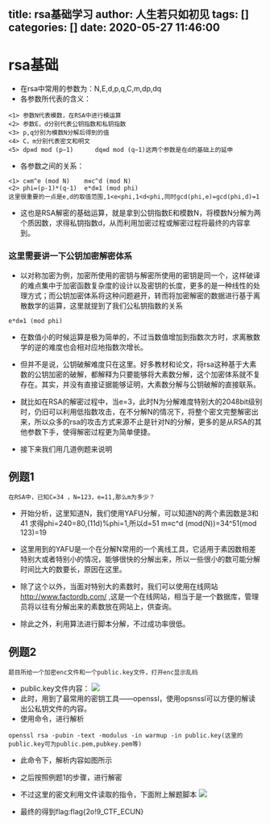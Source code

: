 title: rsa基础学习
author: 人生若只如初见
tags: []
categories: []
date: 2020-05-27 11:46:00
---
# rsa基础
* 在rsa中常用的参数为：N,E,d,p,q,C,m,dp,dq
* 各参数所代表的含义：
```
<1> 参数N代表模数，在RSA中进行模运算
<2> 参数E，d分别代表公钥指数和私钥指数
<3> p,q分别为模数N分解后得到的值
<4> C，m分别代表密文和明文
<5> dp≡d mod (p−1)      dq≡d mod (q−1)这两个参数是在d的基础上的延申
```
* 各参数之间的关系：
```
<1> c≡m^e (mod N)    m≡c^d (mod N)
<2> phi=(p-1)*(q-1)  e*d≡1 (mod phi)
这里很重要的一点是e,d的取值范围,1<e<phi,1<d<phi,同时gcd(phi,e)=gcd(phi,d)=1
```
* 这也是RSA解密的基础运算，就是拿到公钥指数E和模数N，将模数N分解为两个质因数，求得私钥指数d，从而利用加密过程或解密过程将最终的内容拿到。
### 这里需要讲一下公钥加密解密体系
* 以对称加密为例，加密所使用的密钥与解密所使用的密钥是同一个，这样破译的难点集中于加密函数复杂度的设计以及密钥的长度，更多的是一种线性的处理方式；而公钥加密体系将这种问题避开，转而将加密解密的数据进行基于离散数学的运算，这里就提到了我们公私钥指数的关系
```
e*d≡1 (mod phi)
```
* 在数值小的时候运算是极为简单的，不过当数值增加到指数次方时，求离散数学的逆的难度也会相对应地指数次增长。
* 但并不是说，公钥破解难度只在这里。好多教材和论文，将rsa这种基于大素数的公钥加密的破解，都解释为只要能够将大素数分解，这个加密体系就不复存在。其实，并没有直接证据能够证明，大素数分解与公钥破解的直接联系。
* 就比如在RSA的解密过程中，当e=3，此时N为分解难度特别大的2048bit级别时，仍旧可以利用低指数攻击，在不分解N的情况下，将整个密文完整解密出来，所以众多的rsa的攻击方式来源不止是针对N的分解，更多的是从RSA的其他参数下手，使得解密过程更为简单便捷。

* 接下来我们用几道例题来说明

## 例题1
```
在RSA中，已知C=34 ，N=123，e=11,那么m为多少？
```
* 开始分析，这里知道N，我们使用YAFU分解，可以知道N的两个素因数是3和41
求得phi=240=80,(11d)%phi=1,所以d=51
m≡c^d (mod(N))=34^51(mod 123)=19

* 这里用到的YAFU是一个在分解N常用的一个离线工具，它适用于素因数相差特别大或者特别小的情况，能够很快的分解出来，所以一些很小的数可能分解时间比大的数要长，原因在这里。

* 除了这个以外，当面对特别大的素数时，我们可以使用在线网站 http://www.factordb.com/ ,这是一个在线网站，相当于是一个数据库，管理员将以往有分解出来的素数放在网站上，供查询。

* 除此之外，利用算法进行脚本分解，不过成功率很低。
## 例题2
```
题目所给一个加密enc文件和一个public.key文件，打开enc显示乱码
```
* public.key文件内容：
![](https://note.youdao.com/yws/api/personal/file/E96950F29A6D49B883155E66A2FCAA4E?method=download&shareKey=fe3dd78b6638f345e7ba7ffd94c1fbc9)
* 此时，用到了最常用的密钥工具——openssl，使用opsnssl可以方便的解读出公私钥文件的内容。
* 使用命令，进行解析
```
openssl rsa -pubin -text -modulus -in warmup -in public.key(这里的public.key可为public.pem,pubkey.pem等)
```
* 此命令下，解析内容如图所示

* 之后按照例题1的步骤，进行解密
* 不过这里的密文利用文件读取的指令，下面附上解题脚本
![](https://note.youdao.com/yws/api/personal/file/3BB42A51A24E480D982E384770F8A445?method=download&shareKey=43c1fd4976fba9d4b1f14080ea0e32e9)
* 最终的得到flag:flag{2o!9_CTF_ECUN}